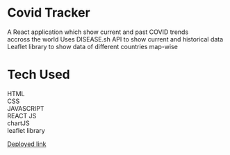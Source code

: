 # Covid Tracker
A React application which show current and past COVID trends <br/>
accross the world
Uses DISEASE.sh API to show current and historical data <br/>
Leaflet library to show data of different countries map-wise <br/>

# Tech Used
HTML <br/>
CSS <br/>
JAVASCRIPT <br/>
REACT JS  <br/>
chartJS <br/>
leaflet library <br/>


[Deployed link ]([https://link-url-here.org](https://covid-trackerapplication.netlify.app/))
